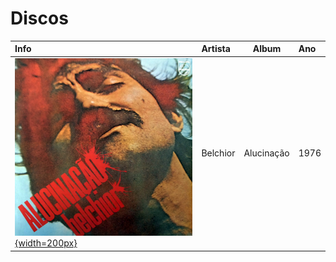 # Discos


| Info | Artista | Album | Ano |
|:---|:---|:---:|:---|
| [![](belchior/alucinacao.webp){width=200px}](belchior-alucinacao.md) | Belchior | Alucinação | 1976 |

